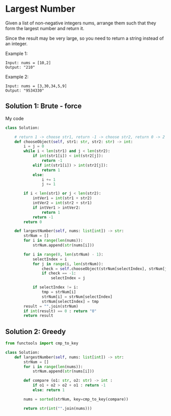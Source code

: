 # Largest Number

Given a list of non-negative integers nums, arrange them such that they form the largest number and return it.

Since the result may be very large, so you need to return a string instead of an integer.

 

Example 1:
```text
Input: nums = [10,2]
Output: "210"
```
Example 2:
```text
Input: nums = [3,30,34,5,9]
Output: "9534330"
```


## Solution 1: Brute - force 
My code
```python
class Solution:

    # return 1 -> choose str1, return -1 -> choose str2, return 0 -> 2 object the same
    def chooseObject(self, str1: str, str2: str) -> int:
        i = j = 0
        while i < len(str1) and j < len(str2):
            if int(str1[i]) < int(str2[j]):
                return -1
            elif int(str1[i]) > int(str2[j]):
                return 1
            else:
                i += 1
                j += 1

        if i < len(str1) or j < len(str2):
            intVer1 = int(str1 + str2)
            intVer2 = int(str2 + str1)
            if intVer1 > intVer2:
                return 1
            return -1
        return 0

    def largestNumber(self, nums: list[int]) -> str:
        strNum = []
        for i in range(len(nums)):
            strNum.append(str(nums[i]))

        for i in range(0, len(strNum) - 1):
            selectIndex = i
            for j in range(i, len(strNum)):
                check = self.chooseObject(strNum[selectIndex], strNum[j])
                if check == -1:
                    selectIndex = j

            if selectIndex != i:
                tmp = strNum[i]
                strNum[i] = strNum[selectIndex]
                strNum[selectIndex] = tmp
        result = "".join(strNum)
        if int(result) == 0 : return "0"
        return result

```

## Solution 2: Greedy 

```python 
from functools import cmp_to_key

class Solution:
    def largestNumber(self, nums: list[int]) -> str:
        strNum = []
        for i in range(len(nums)):
            strNum.append(str(nums[i]))

        def compare (o1: str, o2: str) -> int :
            if o1 + o2 > o2 + o1 : return -1
            else: return 1

        nums = sorted(strNum, key=cmp_to_key(compare))

        return str(int("".join(nums)))
```
